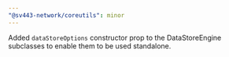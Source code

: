 ```yaml
---
"@sv443-network/coreutils": minor
---
```


Added `dataStoreOptions` constructor prop to the DataStoreEngine subclasses to enable them to be used standalone.
